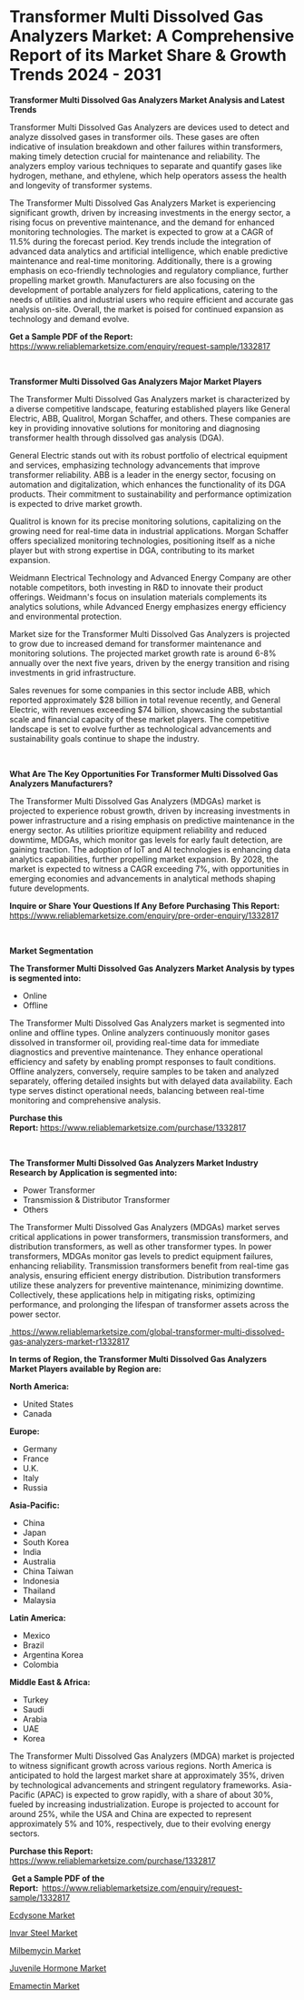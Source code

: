 <p><h1>Transformer Multi Dissolved Gas Analyzers Market: A Comprehensive Report of its Market Share & Growth Trends 2024 - 2031</h1></p><p><strong>Transformer Multi Dissolved Gas Analyzers Market Analysis and Latest Trends</strong></p>
<p><p>Transformer Multi Dissolved Gas Analyzers are devices used to detect and analyze dissolved gases in transformer oils. These gases are often indicative of insulation breakdown and other failures within transformers, making timely detection crucial for maintenance and reliability. The analyzers employ various techniques to separate and quantify gases like hydrogen, methane, and ethylene, which help operators assess the health and longevity of transformer systems.</p><p>The Transformer Multi Dissolved Gas Analyzers Market is experiencing significant growth, driven by increasing investments in the energy sector, a rising focus on preventive maintenance, and the demand for enhanced monitoring technologies. The market is expected to grow at a CAGR of 11.5% during the forecast period. Key trends include the integration of advanced data analytics and artificial intelligence, which enable predictive maintenance and real-time monitoring. Additionally, there is a growing emphasis on eco-friendly technologies and regulatory compliance, further propelling market growth. Manufacturers are also focusing on the development of portable analyzers for field applications, catering to the needs of utilities and industrial users who require efficient and accurate gas analysis on-site. Overall, the market is poised for continued expansion as technology and demand evolve.</p></p>
<p><strong>Get a Sample PDF of the Report:&nbsp;</strong> <a href="https://www.reliablemarketsize.com/enquiry/request-sample/1332817?utm_campaign=1167&utm_medium=2&utm_source=Github&utm_content=ia&utm_term=11122024&utm_id=transformer-multi-dissolved-gas-analyzers">https://www.reliablemarketsize.com/enquiry/request-sample/1332817</a></p>
<p>&nbsp;</p>
<p><strong>Transformer Multi Dissolved Gas Analyzers Major Market Players</strong></p>
<p><p>The Transformer Multi Dissolved Gas Analyzers market is characterized by a diverse competitive landscape, featuring established players like General Electric, ABB, Qualitrol, Morgan Schaffer, and others. These companies are key in providing innovative solutions for monitoring and diagnosing transformer health through dissolved gas analysis (DGA).</p><p>General Electric stands out with its robust portfolio of electrical equipment and services, emphasizing technology advancements that improve transformer reliability. ABB is a leader in the energy sector, focusing on automation and digitalization, which enhances the functionality of its DGA products. Their commitment to sustainability and performance optimization is expected to drive market growth.</p><p>Qualitrol is known for its precise monitoring solutions, capitalizing on the growing need for real-time data in industrial applications. Morgan Schaffer offers specialized monitoring technologies, positioning itself as a niche player but with strong expertise in DGA, contributing to its market expansion.</p><p>Weidmann Electrical Technology and Advanced Energy Company are other notable competitors, both investing in R&D to innovate their product offerings. Weidmann's focus on insulation materials complements its analytics solutions, while Advanced Energy emphasizes energy efficiency and environmental protection.</p><p>Market size for the Transformer Multi Dissolved Gas Analyzers is projected to grow due to increased demand for transformer maintenance and monitoring solutions. The projected market growth rate is around 6-8% annually over the next five years, driven by the energy transition and rising investments in grid infrastructure.</p><p>Sales revenues for some companies in this sector include ABB, which reported approximately $28 billion in total revenue recently, and General Electric, with revenues exceeding $74 billion, showcasing the substantial scale and financial capacity of these market players. The competitive landscape is set to evolve further as technological advancements and sustainability goals continue to shape the industry.</p></p>
<p>&nbsp;</p>
<p><strong>What Are The Key Opportunities For Transformer Multi Dissolved Gas Analyzers Manufacturers?</strong></p>
<p><p>The Transformer Multi Dissolved Gas Analyzers (MDGAs) market is projected to experience robust growth, driven by increasing investments in power infrastructure and a rising emphasis on predictive maintenance in the energy sector. As utilities prioritize equipment reliability and reduced downtime, MDGAs, which monitor gas levels for early fault detection, are gaining traction. The adoption of IoT and AI technologies is enhancing data analytics capabilities, further propelling market expansion. By 2028, the market is expected to witness a CAGR exceeding 7%, with opportunities in emerging economies and advancements in analytical methods shaping future developments.</p></p>
<p><strong>Inquire or Share Your Questions If Any Before Purchasing This Report:</strong> <a href="https://www.reliablemarketsize.com/enquiry/pre-order-enquiry/1332817?utm_campaign=1167&utm_medium=2&utm_source=Github&utm_content=ia&utm_term=11122024&utm_id=transformer-multi-dissolved-gas-analyzers">https://www.reliablemarketsize.com/enquiry/pre-order-enquiry/1332817</a></p>
<p>&nbsp;</p>
<p><strong>Market Segmentation</strong></p>
<p><strong>The Transformer Multi Dissolved Gas Analyzers Market Analysis by types is segmented into:</strong></p>
<p><ul><li>Online</li><li>Offline</li></ul></p>
<p><p>The Transformer Multi Dissolved Gas Analyzers market is segmented into online and offline types. Online analyzers continuously monitor gases dissolved in transformer oil, providing real-time data for immediate diagnostics and preventive maintenance. They enhance operational efficiency and safety by enabling prompt responses to fault conditions. Offline analyzers, conversely, require samples to be taken and analyzed separately, offering detailed insights but with delayed data availability. Each type serves distinct operational needs, balancing between real-time monitoring and comprehensive analysis.</p></p>
<p><strong>Purchase this Report:&nbsp;</strong><a href="https://www.reliablemarketsize.com/purchase/1332817?utm_campaign=1167&utm_medium=2&utm_source=Github&utm_content=ia&utm_term=11122024&utm_id=transformer-multi-dissolved-gas-analyzers">https://www.reliablemarketsize.com/purchase/1332817</a></p>
<p>&nbsp;</p>
<p><strong>The Transformer Multi Dissolved Gas Analyzers Market Industry Research by Application is segmented into:</strong></p>
<p><ul><li>Power Transformer</li><li>Transmission & Distributor Transformer</li><li>Others</li></ul></p>
<p><p>The Transformer Multi Dissolved Gas Analyzers (MDGAs) market serves critical applications in power transformers, transmission transformers, and distribution transformers, as well as other transformer types. In power transformers, MDGAs monitor gas levels to predict equipment failures, enhancing reliability. Transmission transformers benefit from real-time gas analysis, ensuring efficient energy distribution. Distribution transformers utilize these analyzers for preventive maintenance, minimizing downtime. Collectively, these applications help in mitigating risks, optimizing performance, and prolonging the lifespan of transformer assets across the power sector.</p></p>
<p><a href="https://www.reliablemarketsize.com/global-transformer-multi-dissolved-gas-analyzers-market-r1332817?utm_campaign=1167&utm_medium=2&utm_source=Github&utm_content=ia&utm_term=11122024&utm_id=transformer-multi-dissolved-gas-analyzers">&nbsp;https://www.reliablemarketsize.com/global-transformer-multi-dissolved-gas-analyzers-market-r1332817</a></p>
<p><strong>In terms of Region, the Transformer Multi Dissolved Gas Analyzers Market Players available by Region are:</strong></p>
<p>
    <p> <strong> North America: </strong>
        <ul>
            <li>United States</li>
            <li>Canada</li>
        </ul>
        </p> 
    <p> <strong> Europe: </strong>
        <ul>
            <li>Germany</li>
            <li>France</li>
            <li>U.K.</li>
            <li>Italy</li>
            <li>Russia</li>
        </ul>
        </p> 
    <p> <strong> Asia-Pacific: </strong>
        <ul>
            <li>China</li>
            <li>Japan</li>
            <li>South Korea</li>
            <li>India</li>
            <li>Australia</li>
            <li>China Taiwan</li>
            <li>Indonesia</li>
            <li>Thailand</li>
            <li>Malaysia</li>
        </ul>
        </p> 
    <p> <strong> Latin America: </strong>
        <ul>
            <li>Mexico</li>
            <li>Brazil</li>
            <li>Argentina Korea</li>
            <li>Colombia</li>
        </ul>
        </p> 
    <p> <strong> Middle East & Africa: </strong>
        <ul>
            <li>Turkey</li>
            <li>Saudi</li>
            <li>Arabia</li>
            <li>UAE</li>
            <li>Korea</li>
        </ul>
    </p>
    </p>
<p><p>The Transformer Multi Dissolved Gas Analyzers (MDGA) market is projected to witness significant growth across various regions. North America is anticipated to hold the largest market share at approximately 35%, driven by technological advancements and stringent regulatory frameworks. Asia-Pacific (APAC) is expected to grow rapidly, with a share of about 30%, fueled by increasing industrialization. Europe is projected to account for around 25%, while the USA and China are expected to represent approximately 5% and 10%, respectively, due to their evolving energy sectors.</p></p>
<p><strong>Purchase this Report: </strong><a href="https://www.reliablemarketsize.com/purchase/1332817?utm_campaign=1167&utm_medium=2&utm_source=Github&utm_content=ia&utm_term=11122024&utm_id=transformer-multi-dissolved-gas-analyzers">https://www.reliablemarketsize.com/purchase/1332817</a></p>
<p>&nbsp;<strong>Get a Sample PDF of the Report:&nbsp;&nbsp;</strong><a href="https://www.reliablemarketsize.com/enquiry/request-sample/1332817?utm_campaign=1167&utm_medium=2&utm_source=Github&utm_content=ia&utm_term=11122024&utm_id=transformer-multi-dissolved-gas-analyzers">https://www.reliablemarketsize.com/enquiry/request-sample/1332817</a></p>
<p><strong></strong></p>
<p><p><a href="https://www.linkedin.com/pulse/ecdysone-market-analysis-report-2024-2031-growth-deployment-pyxtc?utm_campaign=1167&utm_medium=2&utm_source=Github&utm_content=ia&utm_term=11122024&utm_id=transformer-multi-dissolved-gas-analyzers">Ecdysone Market</a></p><p><a href="https://www.linkedin.com/pulse/invar-steel-market-research-report-industry-growth-projected-txhlc?utm_campaign=1167&utm_medium=2&utm_source=Github&utm_content=ia&utm_term=11122024&utm_id=transformer-multi-dissolved-gas-analyzers">Invar Steel Market</a></p><p><a href="https://www.linkedin.com/pulse/milbemycin-market-refracting-trends-consumer-behaviors-2024-2031-zspvc?utm_campaign=1167&utm_medium=2&utm_source=Github&utm_content=ia&utm_term=11122024&utm_id=transformer-multi-dissolved-gas-analyzers">Milbemycin Market</a></p><p><a href="https://www.linkedin.com/pulse/juvenile-hormone-market-trend-shows-promising-future-projected-lrjyc?utm_campaign=1167&utm_medium=2&utm_source=Github&utm_content=ia&utm_term=11122024&utm_id=transformer-multi-dissolved-gas-analyzers">Juvenile Hormone Market</a></p><p><a href="https://www.linkedin.com/pulse/forecasting-emamectin-market-132-cagr-growth-projections-industry-nqklc?utm_campaign=1167&utm_medium=2&utm_source=Github&utm_content=ia&utm_term=11122024&utm_id=transformer-multi-dissolved-gas-analyzers">Emamectin Market</a></p></p>